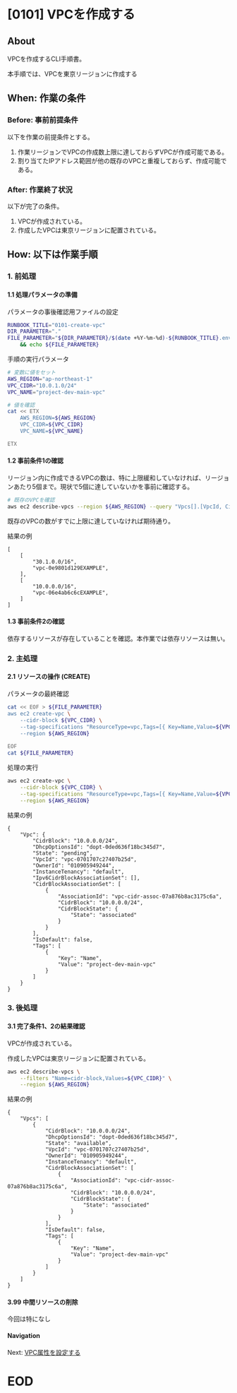# [0101] VPCを作成する

## About
VPCを作成するCLI手順書。

本手順では、VPCを東京リージョンに作成する


## When: 作業の条件

### Before: 事前前提条件

以下を作業の前提条件とする。
1. 作業リージョンでVPCの作成数上限に達しておらずVPCが作成可能である。
1. 割り当てたIPアドレス範囲が他の既存のVPCと重複しておらず、作成可能である。

### After: 作業終了状況

以下が完了の条件。
1. VPCが作成されている。
1. 作成したVPCは東京リージョンに配置されている。


## How: 以下は作業手順

### 1. 前処理

#### 1.1 処理パラメータの準備

パラメータの事後確認用ファイルの設定

```bash
RUNBOOK_TITLE="0101-create-vpc"
DIR_PARAMETER="."
FILE_PARAMETER="${DIR_PARAMETER}/$(date +%Y-%m-%d)-${RUNBOOK_TITLE}.env" \
    && echo ${FILE_PARAMETER}
```

手順の実行パラメータ
```bash
# 変数に値をセット
AWS_REGION="ap-northeast-1"
VPC_CIDR="10.0.1.0/24"
VPC_NAME="project-dev-main-vpc"
```

```bash
# 値を確認
cat << ETX
    AWS_REGION=${AWS_REGION}
    VPC_CIDR=${VPC_CIDR}
    VPC_NAME=${VPC_NAME}

ETX
```


#### 1.2 事前条件1の確認

リージョン内に作成できるVPCの数は、特に上限緩和していなければ、リージョンあたり5個まで。現状で5個に達していないかを事前に確認する。

```bash
# 既存のVPCを確認
aws ec2 describe-vpcs --region ${AWS_REGION} --query "Vpcs[].[VpcId, CidrBlock]"
```

既存のVPCの数がすでに上限に達していなければ期待通り。

結果の例
```output
[
    [
        "30.1.0.0/16",
        "vpc-0e9801d129EXAMPLE",
    ],
    [
        "10.0.0.0/16",
        "vpc-06e4ab6c6cEXAMPLE",
    ]
]
```

#### 1.3 事前条件2の確認

依存するリソースが存在していることを確認。本作業では依存リソースは無い。


### 2. 主処理

#### 2.1 リソースの操作 (CREATE)

パラメータの最終確認

```bash
cat << EOF > ${FILE_PARAMETER}
aws ec2 create-vpc \
    --cidr-block ${VPC_CIDR} \
    --tag-specifications "ResourceType=vpc,Tags=[{ Key=Name,Value=${VPC_NAME} }]" \
    --region ${AWS_REGION}
        
EOF
cat ${FILE_PARAMETER}
```

処理の実行

```bash
aws ec2 create-vpc \
    --cidr-block ${VPC_CIDR} \
    --tag-specifications "ResourceType=vpc,Tags=[{ Key=Name,Value=${VPC_NAME} }]" \
    --region ${AWS_REGION}
```

結果の例
```output
{
    "Vpc": {
        "CidrBlock": "10.0.0.0/24",
        "DhcpOptionsId": "dopt-0ded636f18bc345d7",
        "State": "pending",
        "VpcId": "vpc-0701707c27407b25d",
        "OwnerId": "010905949244",
        "InstanceTenancy": "default",
        "Ipv6CidrBlockAssociationSet": [],
        "CidrBlockAssociationSet": [
            {
                "AssociationId": "vpc-cidr-assoc-07a876b8ac3175c6a",
                "CidrBlock": "10.0.0.0/24",
                "CidrBlockState": {
                    "State": "associated"
                }
            }
        ],
        "IsDefault": false,
        "Tags": [
            {
                "Key": "Name",
                "Value": "project-dev-main-vpc"
            }
        ]
    }
}
```

### 3. 後処理

#### 3.1 完了条件1、2の結果確認

VPCが作成されている。

作成したVPCは東京リージョンに配置されている。

```bash
aws ec2 describe-vpcs \
    --filters "Name=cidr-block,Values=${VPC_CIDR}" \
    --region ${AWS_REGION}
```

結果の例
```output
{
    "Vpcs": [
        {
            "CidrBlock": "10.0.0.0/24",
            "DhcpOptionsId": "dopt-0ded636f18bc345d7",
            "State": "available",
            "VpcId": "vpc-0701707c27407b25d",
            "OwnerId": "010905949244",
            "InstanceTenancy": "default",
            "CidrBlockAssociationSet": [
                {
                    "AssociationId": "vpc-cidr-assoc-07a876b8ac3175c6a",
                    "CidrBlock": "10.0.0.0/24",
                    "CidrBlockState": {
                        "State": "associated"
                    }
                }
            ],
            "IsDefault": false,
            "Tags": [
                {
                    "Key": "Name",
                    "Value": "project-dev-main-vpc"
                }
            ]
        }
    ]
}
```


#### 3.99 中間リソースの削除

今回は特になし


#### Navigation

Next: [VPC属性を設定する](./0102-ModifyDNSHostname-Runbook.md)

# EOD
